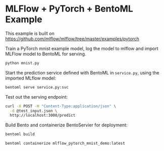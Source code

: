 # MLFlow + PyTorch + BentoML Example

This example is built on https://github.com/mlflow/mlflow/tree/master/examples/pytorch

Train a PyTorch mnist example model, log the model to mlflow and import MLFlow model to BentoML for serving.

```bash
python mnist.py
```

Start the prediction service defined with BentoML in `service.py`, using the imported MLflow model:

```bash
bentoml serve service.py:svc
```

Test out the serving endpoint:

```bash
curl -X POST -H "Content-Type:application/json" \
  -d @test_input.json \
  http://localhost:3000/predict
```

Build Bento and containerize BentoServier for deployment:

```bash
bentoml build

bentoml containerize mlflow_pytorch_mnist_demo:latest
```
